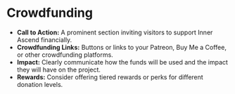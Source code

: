 # Crowdfunding

- **Call to Action:** A prominent section inviting visitors to support Inner Ascend financially.
- **Crowdfunding Links:** Buttons or links to your Patreon, Buy Me a Coffee, or other crowdfunding platforms.
- **Impact:** Clearly communicate how the funds will be used and the impact they will have on the project.
- **Rewards:** Consider offering tiered rewards or perks for different donation levels.